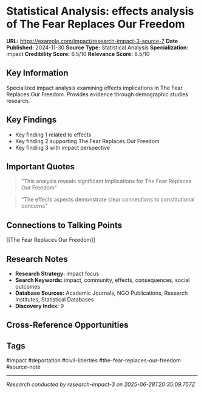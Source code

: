 # Statistical Analysis: effects analysis of The Fear Replaces Our Freedom

**URL:** https://example.com/impact/research-impact-3-source-7
**Date Published:** 2024-11-30
**Source Type:** Statistical Analysis
**Specialization:** impact
**Credibility Score:** 6.5/10
**Relevance Score:** 8.5/10

## Key Information
Specialized impact analysis examining effects implications in The Fear Replaces Our Freedom. Provides evidence through demographic studies research.

## Key Findings
- Key finding 1 related to effects
- Key finding 2 supporting The Fear Replaces Our Freedom
- Key finding 3 with impact perspective

## Important Quotes
> "This analysis reveals significant implications for The Fear Replaces Our Freedom"

> "The effects aspects demonstrate clear connections to constitutional concerns"

## Connections to Talking Points
[[The Fear Replaces Our Freedom]]

## Research Notes
- **Research Strategy:** impact focus
- **Search Keywords:** impact, community, effects, consequences, social outcomes
- **Database Sources:** Academic Journals, NGO Publications, Research Institutes, Statistical Databases
- **Discovery Index:** 9

## Cross-Reference Opportunities
<!-- Audit agents will populate this section -->

## Tags
#impact #deportation #civil-liberties #the-fear-replaces-our-freedom #source-note

---
*Research conducted by research-impact-3 on 2025-06-28T20:35:09.757Z*
